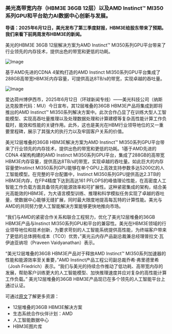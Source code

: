 ### 美光高带宽内存（HBM3E 36GB 12层）以及AMD Instinct™ MI350系列GPU和平台助力AI数据中心创新与发展。
**导语：2025年6月12日，美光发布了第三季度财报，HBM3E给股东带来了预期。我们来看下前两周发布HBM3E的新闻。**

美光的HBM3E 36GB 12层解决方案为AMD Instinct™ MI350系列GPU平台带来了行业领先的内存技术，提供出色的带宽和更低的功耗。

![Image](https://github.com/user-attachments/assets/b7512ca7-8faf-4d3e-aa26-ca84e30890eb)

基于AMD先进的CDNA 4架构打造的AMD Instinct MI350系列GPU平台集成了288GB高带宽HBM3E内存容量，可提供高达8TB/s的带宽，实现卓越的吞吐量。

![Image](https://github.com/user-attachments/assets/03762280-e5f5-4183-920f-de932567bff8)

爱达荷州博伊西市，2025年6月12日（环球新闻专线）——美光科技公司（纳斯达克股票代码：MU）今日宣布，其12层堆叠的36GB HBM3E产品将集成到即将推出的AMD Instinct™ MI350系列解决方案中。此次合作凸显了在训练大型人工智能模型、实现高吞吐量推理以及处理数据处理和计算建模等复杂高性能计算工作负载时，能效和性能的关键作用。此外，这也是美光在HBM行业领导地位的又一重要里程碑，展示了其强大的执行力以及牢固客户关系的价值。

美光12层堆叠的36GB HBM3E解决方案为AMD Instinct™ MI350系列GPU平台带来了行业领先的内存技术，提供出色的带宽和更低的功耗。1基于AMD先进的CDNA 4架构构建的AMD Instinct MI350系列GPU平台，集成了288GB的高带宽HBM3E内存容量，提供高达8TB/s的带宽，实现卓越的吞吐量。如此巨大的内存容量使Instinct MI350系列GPU能够在单个GPU上高效支持参数多达5200亿的人工智能模型。在完整的平台配置中，Instinct MI350系列GPU提供高达2.3TB的HBM3E内存，在FP4精度下达到高达161 PFLOPS的峰值理论性能，在高密度人工智能工作负载方面具备领先的能源效率和可扩展性。这种紧密集成的架构，结合美光高能效的HBM3E，为大语言模型训练、推理和科学模拟任务实现了卓越的吞吐量，使数据中心能够无缝扩展，同时最大限度地提高每瓦特的计算性能。美光与AMD的共同努力使人工智能解决方案能够更快地推向市场。 

“我们与AMD的紧密合作关系和联合工程努力，优化了美光12层堆叠的36GB HBM3E产品与Instinct MI350系列GPU和平台的兼容性。美光在HBM3E领域的行业领导地位和技术创新，为要求苛刻的人工智能系统提供高性能，为终端客户带来了更低的总体拥有成本（TCO）优势，”美光云内存产品副总裁兼总经理普拉文·瓦伊迪亚纳坦（Praveen Vaidyanathan）表示。

 “美光12层堆叠的36GB HBM3E产品对于释放AMD Instinct™ MI350系列加速器的性能和能源效率至关重要，”AMD Instinct产品工程公司副总裁乔希·弗里德里希（Josh Friedrich）表示。“我们与美光的持续合作推动了低功耗、高带宽内存的发展，帮助客户训练更大的人工智能模型、加快推理速度并应对复杂的高性能计算工作负载。” 美光12层堆叠的36GB HBM3E产品现已在多个领先的人工智能平台上通过认证。


可通过[原文](https://investors.micron.com/news-releases/news-release-details/micron-hbm-designed-leading-amd-ai-platform)了解更多资源：

- 12层堆叠的36GB HBM3E解决方案
- 生态系统合作伙伴计划：AMD 
- 人工智能数据中心 
- HBM3E图片库
